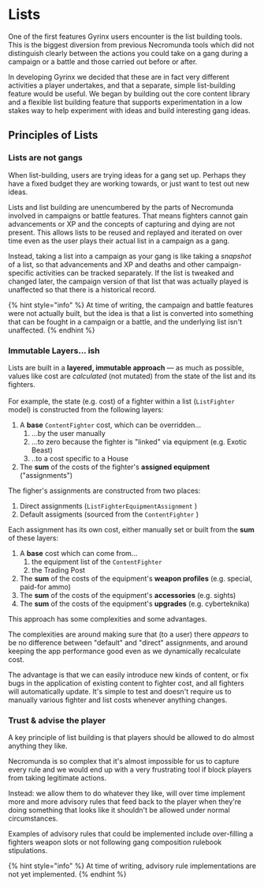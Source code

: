 # Lists

One of the first features Gyrinx users encounter is the list building tools. This is the biggest diversion from previous Necromunda tools which did not distinguish clearly between the actions you could take on a gang during a campaign or a battle and those carried out before or after.

In developing Gyrinx we decided that these are in fact very different activities a player undertakes, and that a separate, simple list-building feature would be useful. We began by building out the core content library and a flexible list building feature that supports experimentation in a low stakes way to help experiment with ideas and build interesting gang ideas.

## Principles of Lists

### Lists are not gangs

When list-building, users are trying ideas for a gang set up. Perhaps they have a fixed budget they are working towards, or just want to test out new ideas.

Lists and list building are unencumbered by the parts of Necromunda involved in campaigns or battle features. That means fighters cannot gain advancements or XP and the concepts of capturing and dying are not present. This allows lists to be reused and replayed and iterated on over time even as the user plays their actual list in a campaign as a gang.

Instead, taking a list into a campaign as your gang is like taking a _snapshot_ of a list, so that advancements and XP and deaths and other campaign-specific activities can be tracked separately. If the list is tweaked and changed later, the campaign version of that list that was actually played is unaffected so that there is a historical record.

{% hint style="info" %}
At time of writing, the campaign and battle features were not actually built, but the idea is that a list is converted into something that can be fought in a campaign or a battle, and the underlying list isn't unaffected.
{% endhint %}

### Immutable Layers... ish

Lists are built in a **layered, immutable approach** — as much as possible, values like cost are _calculated_ (not mutated) from the state of the list and its fighters.\
\
For example, the state (e.g. cost) of a fighter within a list (`ListFighter` model) is constructed from the following layers:

1. A **base** `ContentFighter` cost, which can be overridden...
   1. ...by the user manually
   2. ...to zero because the fighter is "linked" via equipment (e.g. Exotic Beast)
   3. ..to a cost specific to a House
2. The **sum** of the costs of the fighter's **assigned equipment** ("assignments")

The figher's assignments are constructed from two places:

1. Direct assignments (`ListFighterEquipmentAssignment` )
2. Default assigments (sourced from the `ContentFighter` )

Each assignment has its own cost, either manually set or built from the **sum** of these layers:

1. A **base** cost which can come from...
   1. the equipment list of the `ContentFighter`
   2. the Trading Post
2. The **sum** of the costs of the equipment's **weapon profiles** (e.g. special, paid-for ammo)
3. The **sum** of the costs of the equipment's **accessories** (e.g. sights)
4. The **sum** of the costs of the equipment's **upgrades** (e.g. cyberteknika)

This approach has some complexities and some advantages.

The complexities are around making sure that (to a user) there _appears_ to be no difference between "default" and "direct" assignments, and around keeping the app performance good even as we dynamically recalculate cost.

The advantage is that we can easily introduce new kinds of content, or fix bugs in the application of existing content to fighter cost, and all fighters will automatically update. It's simple to test and doesn't require us to manually various fighter and list costs whenever anything changes.

### Trust & advise the player

A key principle of list building is that players should be allowed to do almost anything they like.

Necromunda is so complex that it's almost impossible for us to capture every rule and we would end up with a very frustrating tool if block players from taking legitimate actions.

Instead: we allow them to do whatever they like, will over time implement more and more advisory rules that feed back to the player when they're doing something that looks like it shouldn't be allowed under normal circumstances.

Examples of advisory rules that could be implemented include over-filling a fighters weapon slots or not following gang composition rulebook stipulations.

{% hint style="info" %}
At time of writing, advisory rule implementations are not yet implemented.
{% endhint %}

